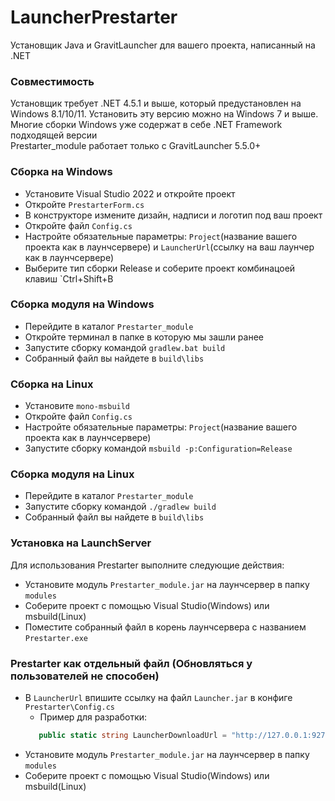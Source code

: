 # LauncherPrestarter
Установщик Java и GravitLauncher для вашего проекта, написанный на .NET
### Совместимость
Установщик требует .NET 4.5.1 и выше, который предустановлен на Windows 8.1/10/11. Установить эту версию можно на Windows 7 и выше. Многие сборки Windows уже содержат в себе .NET Framework подходящей версии  
Prestarter_module работает только с GravitLauncher 5.5.0+
### Сборка на Windows
- Установите Visual Studio 2022 и откройте проект
- Откройте `PrestarterForm.cs`
- В конструкторе измените дизайн, надписи и логотип под ваш проект
- Откройте файл `Config.cs`
- Настройте обязательные параметры: `Project`(название вашего проекта как в лаунчсервере) и `LauncherUrl`(ссылку на ваш лаунчер как в лаунчсервере)  
- Выберите тип сборки Release  и соберите проект комбинацоей клавиш `Ctrl+Shift+B
### Сборка модуля на Windows
- Перейдите в каталог `Prestarter_module`
- Откройте терминал в папке в которую мы зашли ранее
- Запустите сборку командой `gradlew.bat build`
- Собранный файл вы найдете в `build\libs`

### Сборка на Linux
- Установите `mono-msbuild`
- Откройте файл `Config.cs`
- Настройте обязательные параметры: `Project`(название вашего проекта как в лаунчсервере)
- Запустите сборку командой `msbuild -p:Configuration=Release`
### Сборка модуля на Linux
- Перейдите в каталог `Prestarter_module`
- Запустите сборку командой `./gradlew build`
- Собранный файл вы найдете в `build\libs`

### Установка на LaunchServer
Для использования Prestarter выполните следующие действия:
- Установите модуль `Prestarter_module.jar` на лаунчсервер в папку `modules`
- Соберите проект с помощью Visual Studio(Windows) или msbuild(Linux)
- Поместите собранный файл в корень лаунчсервера с названием `Prestarter.exe`

### Prestarter как отдельный файл (Обновляться у пользователей не способен)
- В `LauncherUrl` впишите ссылку на файл `Launcher.jar` в конфиге `Prestarter\Config.cs`
  - Пример для разработки:
  ```cs
     public static string LauncherDownloadUrl = "http://127.0.0.1:9274/Launcher.jar"
  ```
- Установите модуль `Prestarter_module.jar` на лаунчсервер в папку `modules`
- Соберите проект с помощью Visual Studio(Windows) или msbuild(Linux)